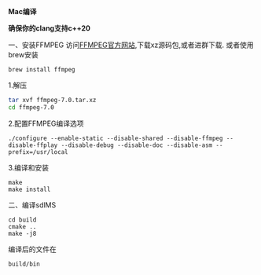 **Mac编译**

**确保你的clang支持c++20**

一、安装FFMPEG
访问[FFMPEG官方网站](https://ffmpeg.org/download.html),下载xz源码包,或者进群下载.
或者使用brew安装
```
brew install ffmpeg
```
1.解压
```bash
tar xvf ffmpeg-7.0.tar.xz
cd ffmpeg-7.0 
```
2.配置FFMPEG编译选项
```
./configure --enable-static --disable-shared --disable-ffmpeg --disable-ffplay --disable-debug --disable-doc --disable-asm --prefix=/usr/local
```
3.编译和安装
```
make
make install
```

二、编译sdlMS
```
cd build
cmake ..
make -j8
```
编译后的文件在
```
build/bin
```
